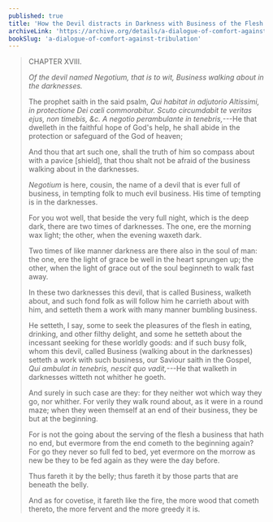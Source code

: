 ```yaml
---
published: true
title: 'How the Devil distracts in Darkness with Business of the Flesh'
archiveLink: 'https://archive.org/details/a-dialogue-of-comfort-against-tribulation-by-st-thomas-more/page/171?view=theater'
bookSlug: 'a-dialogue-of-comfort-against-tribulation'
---
```


> CHAPTER XVIII.
>
> *Of the devil named Negotium, that is to wit, Business walking about in the darknesses.*
>
> The prophet saith in the said psalm, *Qui habitat in adjutorio Altissimi, in protectione Dei cœli commorabitur. Scuto circumdabit te veritas ejus, non timebis, &c. A negotio perambulante in tenebris,*---He that dwelleth in the faithful hope of God's help, he shall abide in the protection or safeguard of the God of heaven;
>
> And thou that art such one, shall the truth of him so compass about with a pavice [shield], that thou shalt not be afraid of the business walking about in the darknesses.
>
> *Negotium* is here, cousin, the name of a devil that is ever full of business, in tempting folk to much evil business. His time of tempting is in the darknesses.
>
> For you wot well, that beside the very full night, which is the deep dark, there are two times of darknesses. The one, ere the morning wax light; the other, when the evening waxeth dark.
>
> Two times of like manner darkness are there also in the soul of man: the one, ere the light of grace be well in the heart sprungen up; the other, when the light of grace out of the soul beginneth to walk fast away.
>
> In these two darknesses this devil, that is called Business, walketh about, and such fond folk as will follow him he carrieth about with him, and setteth them a work with many manner bumbling business.
>
> He setteth, I say, some to seek the pleasures of the flesh in eating, drinking, and other filthy delight, and some he setteth about the incessant seeking for these worldly goods: and if such busy folk, whom this devil, called Business (walking about in the darknesses) setteth a work with such business, our Saviour saith in the Gospel, *Qui ambulat in tenebris, nescit quo vadit,*---He that walketh in darknesses witteth not whither he goeth.
>
> And surely in such case are they: for they neither wot which way they go, nor whither. For verily they walk round about, as it were in a round maze; when they ween themself at an end of their business, they be but at the beginning.
>
> For is not the going about the serving of the flesh a business that hath no end, but evermore from the end cometh to the beginning again? For go they never so full fed to bed, yet evermore on the morrow as new be they to be fed again as they were the day before.
>
> Thus fareth it by the belly; thus fareth it by those parts that are beneath the belly.
>
> And as for covetise, it fareth like the fire, the more wood that cometh thereto, the more fervent and the more greedy it is.
